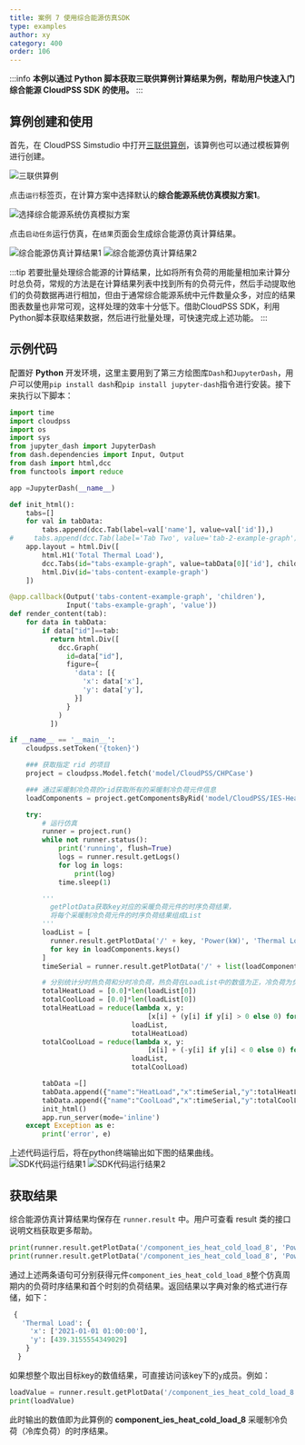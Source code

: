 ```yaml
---
title: 案例 7 使用综合能源仿真SDK
type: examples
author: xy
category: 400
order: 106
---
```


:::info
**本例以通过 Python 脚本获取三联供算例计算结果为例，帮助用户快速入门综合能源 CloudPSS SDK 的使用。**
:::

## 算例创建和使用

首先，在 CloudPSS Simstudio 中打开[三联供算例](https://cloudpss.net/model/CloudPSS/CHPCase)，该算例也可以通过模板算例进行创建。

![三联供算例](./1.svg "三联供算例")

点击`运行`标签页，在计算方案中选择默认的**综合能源系统仿真模拟方案1**。

![选择综合能源系统仿真模拟方案](./2.jpg "选择综合能源系统仿真模拟方案")

点击`启动任务`运行仿真，在`结果`页面会生成综合能源仿真计算结果。

![综合能源仿真计算结果1](./3-1.png "综合能源仿真计算结果1")
![综合能源仿真计算结果2](./3-2.jpg "综合能源仿真计算结果2")

:::tip
若要批量处理综合能源的计算结果，比如将所有负荷的用能量相加来计算分时总负荷，常规的方法是在计算结果列表中找到所有的负荷元件，然后手动提取他们的负荷数据再进行相加，但由于通常综合能源系统中元件数量众多，对应的结果图表数量也非常可观，这样处理的效率十分低下。借助CloudPSS SDK，利用Python脚本获取结果数据，然后进行批量处理，可快速完成上述功能。
:::

## 示例代码

配置好 **Python** 开发环境，这里主要用到了第三方绘图库`Dash`和`JupyterDash`，用户可以使用`pip install dash`和`pip install jupyter-dash`指令进行安装。接下来执行以下脚本：
```python
import time
import cloudpss
import os
import sys
from jupyter_dash import JupyterDash
from dash.dependencies import Input, Output
from dash import html,dcc
from functools import reduce

app =JupyterDash(__name__)

def init_html():
    tabs=[]
    for val in tabData:
        tabs.append(dcc.Tab(label=val['name'], value=val['id']),)
#     tabs.append(dcc.Tab(label='Tab Two', value='tab-2-example-graph'))
    app.layout = html.Div([
        html.H1('Total Thermal Load'),
        dcc.Tabs(id="tabs-example-graph", value=tabData[0]['id'], children=tabs),
        html.Div(id='tabs-content-example-graph')
    ])

@app.callback(Output('tabs-content-example-graph', 'children'),
              Input('tabs-example-graph', 'value'))
def render_content(tab):
    for data in tabData:
        if data["id"]==tab:
          return html.Div([
            dcc.Graph(
              id=data["id"],
              figure={
                'data': [{
                  'x': data['x'],
                  'y': data['y'],
                }]
              }
            )
          ])

if __name__ == '__main__':
    cloudpss.setToken('{token}')

    ### 获取指定 rid 的项目
    project = cloudpss.Model.fetch('model/CloudPSS/CHPCase')

    ### 通过采暖制冷负荷的rid获取所有的采暖制冷负荷元件信息
    loadComponents = project.getComponentsByRid('model/CloudPSS/IES-HeatColdLoad')

    try:
        # 运行仿真
        runner = project.run()
        while not runner.status():
            print('running', flush=True)
            logs = runner.result.getLogs()
            for log in logs:
                print(log)
            time.sleep(1)

        '''
          getPlotData获取key对应的采暖负荷元件的时序负荷结果，
          将每个采暖制冷负荷元件的时序负荷结果组成List
        '''
        loadList = [
          runner.result.getPlotData('/' + key, 'Power(kW)', 'Thermal Load')['Thermal Load']['y'] 
          for key in loadComponents.keys()
        ]
        timeSerial = runner.result.getPlotData('/' + list(loadComponents.keys())[0], 'Power(kW)', 'Thermal Load')['Thermal Load']['x']

        # 分别统计分时热负荷和分时冷负荷，热负荷在LoadList中的数值为正，冷负荷为负
        totalHeatLoad = [0.0]*len(loadList[0])
        totalCoolLoad = [0.0]*len(loadList[0])
        totalHeatLoad = reduce(lambda x, y: 
                                  [x[i] + (y[i] if y[i] > 0 else 0) for i in range(len(x))], 
                              loadList, 
                              totalHeatLoad)
        totalCoolLoad = reduce(lambda x, y: 
                                  [x[i] + (-y[i] if y[i] < 0 else 0) for i in range(len(x))], 
                              loadList, 
                              totalCoolLoad)

        tabData =[]
        tabData.append({"name":"HeatLoad","x":timeSerial,"y":totalHeatLoad,"id":"HeatLoad"})
        tabData.append({"name":"CoolLoad","x":timeSerial,"y":totalCoolLoad,"id":"CoolLoad"})
        init_html()
        app.run_server(mode='inline')
    except Exception as e:
        print('error', e)
```
上述代码运行后，将在python终端输出如下图的结果曲线。
![SDK代码运行结果1](./4-1.png "SDK代码运行结果1")
![SDK代码运行结果2](./4-2.png "SDK代码运行结果2")

## 获取结果

综合能源仿真计算结果均保存在 `runner.result` 中。用户可查看 result 类的接口说明文档获取更多帮助。
```python
print(runner.result.getPlotData('/component_ies_heat_cold_load_8', 'Power(kW)', 'Thermal Load'))
print(runner.result.getPlotData('/component_ies_heat_cold_load_8', 'Power(kW)', 'Thermal Load', 0))
```
通过上述两条语句可分别获得元件`component_ies_heat_cold_load_8`整个仿真周期内的负荷时序结果和首个时刻的负荷结果。返回结果以字典对象的格式进行存储，如下：

```python
 {
   'Thermal Load': {
     'x': ['2021-01-01 01:00:00'], 
     'y': [439.3155554349029]
    }
  }
```

如果想整个取出目标key的数值结果，可直接访问该key下的`y`成员。例如：
```python
loadValue = runner.result.getPlotData('/component_ies_heat_cold_load_8', 'Power(kW)', 'Thermal Load')['Thermal Load']['y']
print(loadValue)
```
此时输出的数值即为此算例的 **component_ies_heat_cold_load_8** 采暖制冷负荷（冷库负荷）的时序结果。
